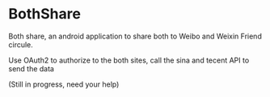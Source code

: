 BothShare
=========

Both share, an android application to share both to Weibo and Weixin Friend circule.

Use OAuth2 to authorize to the both sites, call the sina and tecent API to send the data 

(Still in progress, need your help)
